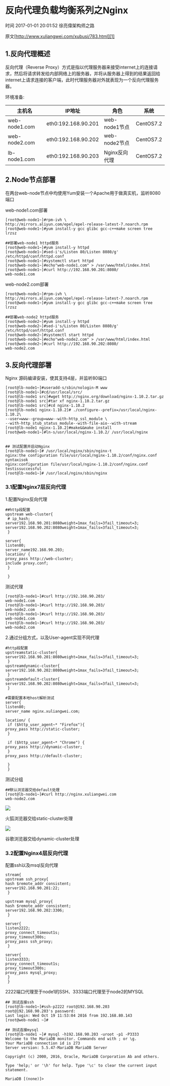 # 反向代理负载均衡系列之Nginx

 时间 2017-01-01 20:01:52  徐亮偉架构师之路

原文[http://www.xuliangwei.com/xubusi/783.html][1]


## 1.反向代理概述

反向代理（Reverse Proxy）方式是指以代理服务器来接受internet上的连接请求，然后将请求转发给内部网络上的服务器，并将从服务器上得到的结果返回给internet上请求连接的客户端，此时代理服务器对外就表现为一个反向代理服务器。

环境准备:

主机名 | IP地址 | 角色 | 系统 
-|-|-|-
web-node1.com | eth0:192.168.90.201 | web-node1节点 | CentOS7.2 
web-node2.com | eth0:192.168.90.202 | web-node2节点 | CentOS7.2 
lb-node1.com  | eth0:192.168.90.203 | Nginx反向代理 | CentOS7.2 

## 2.Node节点部署

在两台web-node节点中均使用Yum安装一个Apache用于做真实机，监听8080端口

web-node1.com部署

    [root@web-node1~]#rpm-ivh \
    http://mirrors.aliyun.com/epel/epel-release-latest-7.noarch.rpm
    [root@web-node1~]#yum install-y gcc glibc gcc-c++make screen tree lrzsz
    
    ##部署web-node1 httpd服务
    [root@web-node1~]#yum install-y httpd
    [root@web-node1~]#sed-i's/Listen 80/Listen 8080/g' /etc/httpd/conf/httpd.conf
    [root@web-node1~]#systemctl start httpd
    [root@web-node1~]#echo"web-node1.com" > /var/www/html/index.html
    [root@web-node1~]#curl http://192.168.90.201:8080/
    web-node1.com
    

web-node2.com部署

    [root@web-node1~]#rpm-ivh \
    http://mirrors.aliyun.com/epel/epel-release-latest-7.noarch.rpm
    [root@web-node1~]#yum install-y gcc glibc gcc-c++make screen tree lrzsz
    
    ##部署web-node2 httpd服务
    [root@web-node2~]#yum install-y httpd
    [root@web-node2~]#sed-i's/Listen 80/Listen 8080/g' /etc/httpd/conf/httpd.conf
    [root@web-node2~]#systemctl start httpd
    [root@web-node2~]#echo"web-node2.com" > /var/www/html/index.html
    [root@web-node2~]#curl http://192.168.90.202:8080/
    web-node2.com
    

## 3.反向代理部署

Nginx 源码编译安装，使其支持4层，并监听80端口

    [root@lb-node1~]#useradd-s/sbin/nologin-M www
    [root@lb-node1~]#cd/usr/local/src/
    [root@lb-node1 src]#wget http://nginx.org/download/nginx-1.10.2.tar.gz
    [root@lb-node1 src]#tar xf nginx-1.10.2.tar.gz
    [root@lb-node1 src]#cd nginx-1.10.2
    [root@lb-node1 nginx-1.10.2]# ./configure--prefix=/usr/local/nginx-1.10.2\
    --user=www--group=www--with-http_ssl_module \
    --with-http_stub_status_module--with-file-aio--with-stream
    [root@lb-node1 nginx-1.10.2]#make&&make install
    [root@web-node1~]#ln-s/usr/local/nginx-1.10.2/ /usr/local/nginx
    
    
    ## 测试配置并启动Nginx
    [root@lb-node1~]# /usr/local/nginx/sbin/nginx-t
    nginx:the configuration file/usr/local/nginx-1.10.2/conf/nginx.conf syntaxisok
    nginx:configuration file/usr/local/nginx-1.10.2/conf/nginx.conf testissuccessful
    [root@lb-node1~]# /usr/local/nginx/sbin/nginx
    

### 3.1配置Nginx7层反向代理

1.配置Nginx反向代理

    ##http段配置
    upstream web-cluster{
     # ip_hash;
    server192.168.90.201:8080weight=1max_fails=3fail_timeout=3;
    server192.168.90.202:8080weight=1max_fails=3fail_timeout=3;
     }
    
    server{
    listen80;
    server_name192.168.90.203;
    location/ {
    proxy_pass http://web-cluster;
    include proxy.conf;
     }
    
     }
    

测试代理

    [root@lb-node1~]#curl http://192.168.90.203/
    web-node1.com
    [root@lb-node1~]#curl http://192.168.90.203/
    web-node2.com
    [root@lb-node1~]#curl http://192.168.90.203/
    web-node1.com
    [root@lb-node1~]#curl http://192.168.90.203/
    web-node2.com
    

2.通过分组方式，以及User-agent实现不同代理

    #http段配置
    upstreamstatic-cluster{
    server192.168.90.201:8080weight=1max_fails=3fail_timeout=3;
     }
    upstreamdynamic-cluster{
    server192.168.90.202:8080weight=1max_fails=3fail_timeout=3;
     }
    upstreamdefault-cluster{
    server192.168.90.202:8080weight=1max_fails=3fail_timeout=3;
     }
    
    #需要配置本地host解析测试
    server{
    listen80;
    server_name nginx.xuliangwei.com;
    
    location/ {
     if ($http_user_agent~* "Firefox"){
    proxy_pass http://static-cluster;
     }
    
     if ($http_user_agent~* "Chrome") {
    proxy_pass http://dynamic-cluster;
     }
    proxy_pass http://default-cluster;
    
     }
     }
    

测试分组

    ##默认浏览器交给default处理
    [root@lb-node1~]#curl http://nginx.xuliangwei.com
    web-node2.com

![][5]

火狐浏览器交给static-cluster处理 

![][6]

谷歌浏览器交给dynamic-cluster处理 

### 3.2配置Nginx4层反向代理

配置ssh以及msql反向代理

    stream{
    upstream ssh_proxy{
    hash $remote_addr consistent;
    server192.168.90.201:22;
     }
    
    upstream mysql_proxy{
    hash $remote_addr consistent;
    server192.168.90.202:3306;
     }
    
    server{
    listen2222;
    proxy_connect_timeout1s;
    proxy_timeout300s;
    proxy_pass ssh_proxy;
     }
    
    server{
    listen3333;
    proxy_connect_timeout1s;
    proxy_timeout300s;
    proxy_pass mysql_proxy;
     }
     }
    

2222端口代理至于node1的SSH、3333端口代理至于node2的MYSQL

    ## 测试连接ssh
    [root@lb-node1~]#ssh-p2222 root@192.168.90.203
    root@192.168.90.203's password:
    Last login: Wed Oct 19 11:53:04 2016 from 192.168.80.143
    [root@web-node1 ~]#
    
    ## 测试连接mysql
    [root@lb-node1 ~]# mysql -h192.168.90.203 -uroot -p1 -P3333
    Welcome to the MariaDB monitor. Commands end with ; or \g.
    Your MariaDB connection id is 273
    Server version: 5.5.47-MariaDB MariaDB Server
    
    Copyright (c) 2000, 2016, Oracle, MariaDB Corporation Ab and others.
    
    Type 'help;' or '\h' for help. Type '\c' to clear the current input statement.
    
    MariaDB [(none)]>


[1]: http://www.xuliangwei.com/xubusi/783.html?utm_source=tuicool&utm_medium=referral
[5]: ./img/zAJFZj.png
[6]: ./img/yYNraqZ.png